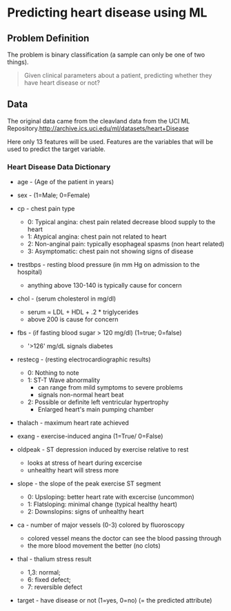 # Predicting heart disease using ML



## Problem Definition

The problem is binary classification (a sample can only be one of two things).


> Given clinical parameters about a patient, predicting whether they have heart disease or not?

## Data

The original data came from the cleavland data from the UCI ML Repository.http://archive.ics.uci.edu/ml/datasets/heart+Disease

Here only 13 features will be used. Features are the variables that will be used to predict the target variable.




### Heart Disease Data Dictionary




* age - (Age of the patient in years)
* sex - (1=Male; 0=Female)
* cp - chest pain type

     * 0: Typical angina: chest pain related decrease blood supply to the heart
     * 1: Atypical angina: chest pain not related to heart
     * 2: Non-anginal pain: typically esophageal spasms (non heart related)
     * 3: Asymptomatic: chest pain not showing signs of disease                  
* trestbps - resting blood pressure (in mm Hg on admission to the hospital)
     * anything above 130-140 is typically cause for concern
* chol - (serum cholesterol in mg/dl)
     * serum = LDL + HDL + .2 * triglycerides
     * above 200 is cause for concern
* fbs - (if fasting blood sugar > 120 mg/dl) (1=true; 0=false)
     * '>126' mg/dL signals diabetes
* restecg - (resting electrocardiographic results)
     * 0: Nothing to note
     * 1: ST-T Wave abnormality
        * can range from mild symptoms to severe problems
        * signals non-normal heart beat
     * 2: Possible or definite left ventricular hypertrophy
        * Enlarged heart's main pumping chamber
* thalach - maximum heart rate achieved
* exang - exercise-induced angina (1=True/ 0=False)
* oldpeak - ST depression induced by exercise relative to rest
     * looks at stress of heart during excercise
     * unhealthy heart will stress more
* slope - the slope of the peak exercise ST segment
     * 0: Upsloping: better heart rate with excercise (uncommon)
     * 1: Flatsloping: minimal change (typical healthy heart)
     * 2: Downslopins: signs of unhealthy heart
* ca - number of major vessels (0-3) colored by fluoroscopy
     * colored vessel means the doctor can see the blood passing through
     * the more blood movement the better (no clots)
* thal - thalium stress result
     * 1,3: normal; 
     * 6: fixed defect; 
     * 7: reversible defect
* target - have disease or not (1=yes, 0=no) (= the predicted attribute)


